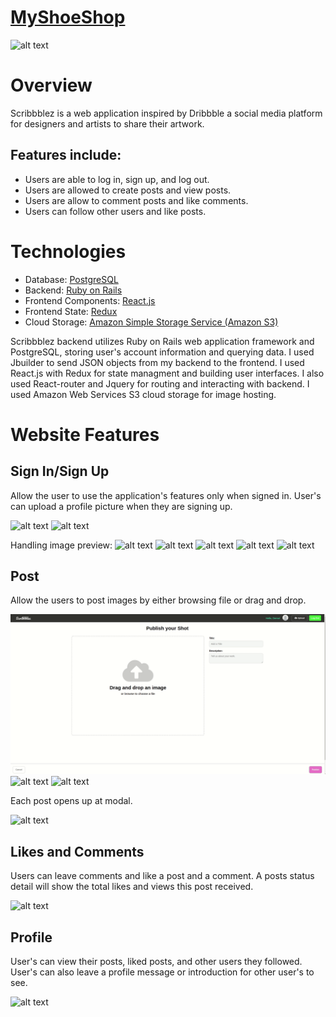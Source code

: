 # [MyShoeShop](https://myshoeshop.herokuapp.com/#/)
![alt text](https://app-ecommerce-seeds.s3-us-west-1.amazonaws.com/shop.png)
# Overview
Scribbblez is a web application inspired by Dribbble a social media platform for designers and artists to share their artwork.

## Features include:
- Users are able to log in, sign up, and log out.
- Users are allowed to create posts and view posts.
- Users are allow to comment posts and like comments.
- Users can follow other users and like posts.

# Technologies
- Database: [PostgreSQL](https://www.postgresql.org/)
- Backend: [Ruby on Rails](https://rubyonrails.org/)
- Frontend Components: [React.js](https://reactjs.org/)
- Frontend State: [Redux](https://redux.js.org/)
- Cloud Storage: [Amazon Simple Storage Service (Amazon S3)](https://aws.amazon.com/s3/)

Scribbblez backend utilizes Ruby on Rails web application framework and PostgreSQL, storing user's account information and querying data. I used Jbuilder to send JSON objects from my backend to the frontend. I used React.js with Redux for state managment and building user interfaces. I also used React-router and Jquery for routing and interacting with backend. I used Amazon Web Services S3 cloud storage for image hosting.

# Website Features
## Sign In/Sign Up
Allow the user to use the application's features only when signed in. User's can upload a profile picture when they are signing up.

![alt text](https://app-ecommerce-seeds.s3-us-west-1.amazonaws.com/signin.png)
![alt text](https://app-ecommerce-seeds.s3-us-west-1.amazonaws.com/signup.png)

Handling image preview:
![alt text](https://app-ecommerce-seeds.s3-us-west-1.amazonaws.com/imagepreview.png)
![alt text](https://app-ecommerce-seeds.s3-us-west-1.amazonaws.com/productdetail.png)
![alt text](https://app-ecommerce-seeds.s3-us-west-1.amazonaws.com/shoppingcart.png)
![alt text](https://app-ecommerce-seeds.s3-us-west-1.amazonaws.com/checkout.png)
![alt text](https://app-ecommerce-seeds.s3-us-west-1.amazonaws.com/stripe.png)


## Post
Allow the users to post images by either browsing file or drag and drop.

![alt text](https://github.com/LamVu1/Sribbble-Clone-App/blob/master/app/assets/images/Posting.gif)
![alt text](https://app-ecommerce-seeds.s3-us-west-1.amazonaws.com/handleDrop.png)
![alt text](https://app-ecommerce-seeds.s3-us-west-1.amazonaws.com/postexample.png)

Each post opens up at modal.

![alt text](https://app-ecommerce-seeds.s3-us-west-1.amazonaws.com/modal.png)

## Likes and Comments
Users can leave comments and like a post and a comment.
A posts status detail will show the total likes and views this post received.

![alt text](https://app-ecommerce-seeds.s3-us-west-1.amazonaws.com/like.png)

## Profile
User's can view their posts, liked posts, and other users they followed. User's can also leave a profile message or introduction for other user's to see.

![alt text](hhttps://app-ecommerce-seeds.s3-us-west-1.amazonaws.com/favorites.png)



